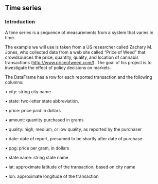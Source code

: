 ## Time series

### Introduction

A time series is a sequence of measurements from a system that varies in time.

The example we will use is taken from a US researcher called Zachary M. Jones, who collected data from a web site called “Price of Weed” that crowdsources the price, quantity, quality, and location of cannabis transactions (http://www.priceofweed.com/). The goal of his project is to investigate the effect of policy decisions on markets.

The DataFrame has a row for each reported transaction and the following
columns:

• city: string city name

• state: two-letter state abbreviation.

• price: price paid in dollars

• amount: quantity purchased in grams

• quality: high, medium, or low quality, as reported by the purchaser

• date: date of report, presumed to be shortly after date of purchase

• ppg: price per gram, in dollars

• state.name: string state name

• lat: approximate latitude of the transaction, based on city name

• lon: approximate longitude of the transaction
